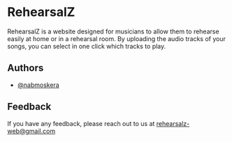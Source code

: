 
# RehearsalZ

RehearsalZ is a website designed for musicians to allow them to rehearse easily at home or in a rehearsal room.
By uploading the audio tracks of your songs, you can select in one click which tracks to play.


## Authors

- [@nabmoskera](https://www.github.com/nabmoskera)


## Feedback

If you have any feedback, please reach out to us at rehearsalz-web@gmail.com

